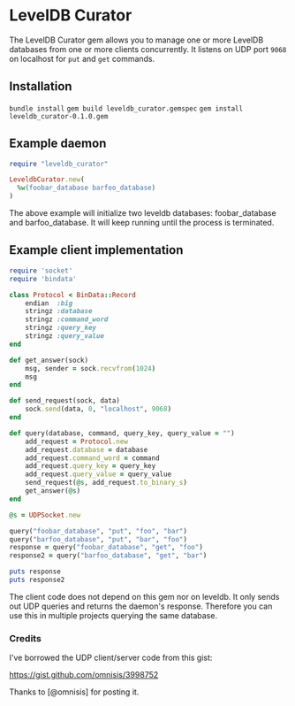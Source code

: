 # LevelDB Curator

The LevelDB Curator gem allows you to manage one or more LevelDB databases from
one or more clients concurrently. It listens on UDP port `9068` on localhost
for `put` and `get` commands.

## Installation ##

`bundle install`
`gem build leveldb_curator.gemspec`
`gem install leveldb_curator-0.1.0.gem`

## Example daemon ##

```ruby
require "leveldb_curator"

LeveldbCurator.new(
  %w(foobar_database barfoo_database)
)
```

The above example will initialize two leveldb databases: foobar_database
and barfoo_database. It will keep running until the process is terminated.

## Example client implementation

```ruby
require 'socket'
require 'bindata'

class Protocol < BinData::Record
    endian  :big
    stringz :database
    stringz :command_word
    stringz :query_key
    stringz :query_value
end

def get_answer(sock)
    msg, sender = sock.recvfrom(1024)
    msg
end

def send_request(sock, data)
    sock.send(data, 0, "localhost", 9068)
end

def query(database, command, query_key, query_value = "")
    add_request = Protocol.new
    add_request.database = database
    add_request.command_word = command
    add_request.query_key = query_key
    add_request.query_value = query_value
    send_request(@s, add_request.to_binary_s)
    get_answer(@s)
end

@s = UDPSocket.new

query("foobar_database", "put", "foo", "bar")
query("barfoo_database", "put", "bar", "foo")
response = query("foobar_database", "get", "foo")
response2 = query("barfoo_database", "get", "bar")

puts response
puts response2

```

The client code does not depend on this gem nor on leveldb. It only sends out
UDP queries and returns the daemon's response. Therefore you can use this in
multiple projects querying the same database.

### Credits

I've borrowed the UDP client/server code from this gist:

https://gist.github.com/omnisis/3998752

Thanks to [@omnisis] for posting it.
